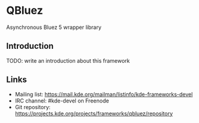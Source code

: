 # QBluez

Asynchronous Bluez 5 wrapper library

## Introduction

TODO: write an introduction about this framework

## Links

- Mailing list: <https://mail.kde.org/mailman/listinfo/kde-frameworks-devel>
- IRC channel: #kde-devel on Freenode
- Git repository: <https://projects.kde.org/projects/frameworks/qbluez/repository>
